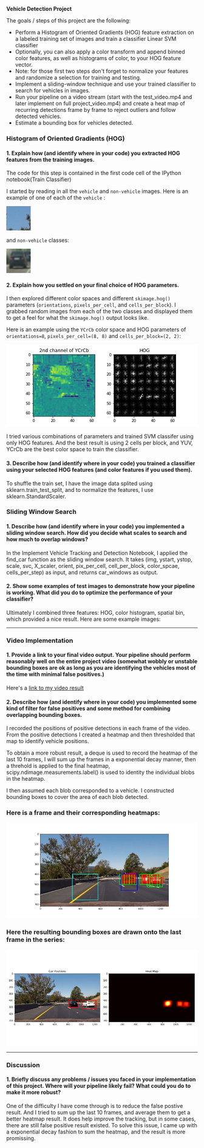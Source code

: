 **Vehicle Detection Project**

The goals / steps of this project are the following:

* Perform a Histogram of Oriented Gradients (HOG) feature extraction on a labeled training set of images and train a classifier Linear SVM classifier
* Optionally, you can also apply a color transform and append binned color features, as well as histograms of color, to your HOG feature vector. 
* Note: for those first two steps don't forget to normalize your features and randomize a selection for training and testing.
* Implement a sliding-window technique and use your trained classifier to search for vehicles in images.
* Run your pipeline on a video stream (start with the test_video.mp4 and later implement on full project_video.mp4) and create a heat map of recurring detections frame by frame to reject outliers and follow detected vehicles.
* Estimate a bounding box for vehicles detected.

[//]: # (Image References)
[image1]: ./output_images/not_car.png
[image2]: ./output_images/car.png
[image3]: ./output_images/hog_YCrCb.png
[image4]: ./output_images/sliding_window.jpg
[image5]: ./output_images/sliding_window.png
[image6]: ./output_images/heatmap.png
[image7]: ./output_images/heatmap.png
[video1]: ./project_video.mp4


### Histogram of Oriented Gradients (HOG)

#### 1. Explain how (and identify where in your code) you extracted HOG features from the training images.

The code for this step is contained in the first code cell of the IPython notebook(Train Classifier)

I started by reading in all the `vehicle` and `non-vehicle` images.  Here is an example of one of each of the `vehicle` :

![alt text][image1]

and `non-vehicle` classes:

![alt text][image2]

#### 2. Explain how you settled on your final choice of HOG parameters.
I then explored different color spaces and different `skimage.hog()` parameters (`orientations`, `pixels_per_cell`, and `cells_per_block`).  I grabbed random images from each of the two classes and displayed them to get a feel for what the `skimage.hog()` output looks like.

Here is an example using the `YCrCb` color space and HOG parameters of `orientations=8`, `pixels_per_cell=(8, 8)` and `cells_per_block=(2, 2)`:

![alt text][image3]

I tried various combinations of parameters and trained SVM classifer using only HOG features.
And the best result is using 2 cells per block, and YUV, YCrCb are the best color space to train the classifier.



#### 3. Describe how (and identify where in your code) you trained a classifier using your selected HOG features (and color features if you used them).

To shuffle the train set, I have the image data splited using sklearn.train_test_split, and to normalize the features, I use sklearn.StandardScaler. 


### Sliding Window Search

#### 1. Describe how (and identify where in your code) you implemented a sliding window search.  How did you decide what scales to search and how much to overlap windows?
In the Implement Vehicle Tracking and Detection Notebook, I applied the find_car function as the sliding window search. It takes (img, ystart, ystop, scale, svc, X_scaler, orient, pix_per_cell, cell_per_block, color_spcae, cells_per_step) as input, and returns car_windows as output.


#### 2. Show some examples of test images to demonstrate how your pipeline is working.  What did you do to optimize the performance of your classifier?

Ultimately I combined three features: HOG, color histogram, spatial bin, which provided a nice result.  Here are some example images:

---

### Video Implementation

#### 1. Provide a link to your final video output.  Your pipeline should perform reasonably well on the entire project video (somewhat wobbly or unstable bounding boxes are ok as long as you are identifying the vehicles most of the time with minimal false positives.)
Here's a [link to my video result](https://www.youtube.com/watch?v=Qr329A7jJrw)


#### 2. Describe how (and identify where in your code) you implemented some kind of filter for false positives and some method for combining overlapping bounding boxes.

I recorded the positions of positive detections in each frame of the video.  From the positive detections I created a heatmap and then thresholded that map to identify vehicle positions.  

To obtain a more robust result, a deque is used to record the heatmap of the last 10 frames, I will sum up the frames in a exponential decay manner, then a threhold is applied to the final heatmap, scipy.ndimage.measurements.label() is used to identity the individual blobs in the heatmap.

I then assumed each blob corresponded to a vehicle.  I constructed bounding boxes to cover the area of each blob detected.  



### Here is a frame and their corresponding heatmaps:

![alt text][image5]


### Here the resulting bounding boxes are drawn onto the last frame in the series:
![alt text][image7]



---

### Discussion

#### 1. Briefly discuss any problems / issues you faced in your implementation of this project.  Where will your pipeline likely fail?  What could you do to make it more robust?

One of the difficulty I have come through is to reduce the false postive result. And I tried to sum up the last 10 frames, and average them to get a better heatmap result. It does help improve the tracking, but in some cases, there are still false positive result existed. To solve this issue, I came up with a exponential decay fashion to sum the heatmap, and the result is more promissing.


